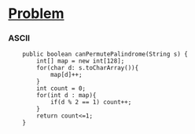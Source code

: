 # [Problem](https://leetcode.com/problems/palindrome-permutation/)

### ASCII 
```
    public boolean canPermutePalindrome(String s) {
        int[] map = new int[128];
        for(char d: s.toCharArray()){
            map[d]++;
        }
        int count = 0;
        for(int d : map){
            if(d % 2 == 1) count++;
        }
        return count<=1;
    }
```
